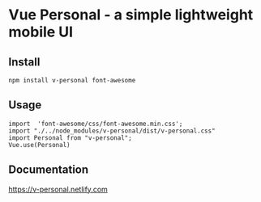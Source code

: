 # Vue Personal - a simple lightweight mobile UI

## Install 
```
npm install v-personal font-awesome
```

## Usage
```
import  'font-awesome/css/font-awesome.min.css';
import "./../node_modules/v-personal/dist/v-personal.css"
import Personal from "v-personal";
Vue.use(Personal)
```

## Documentation 
https://v-personal.netlify.com


